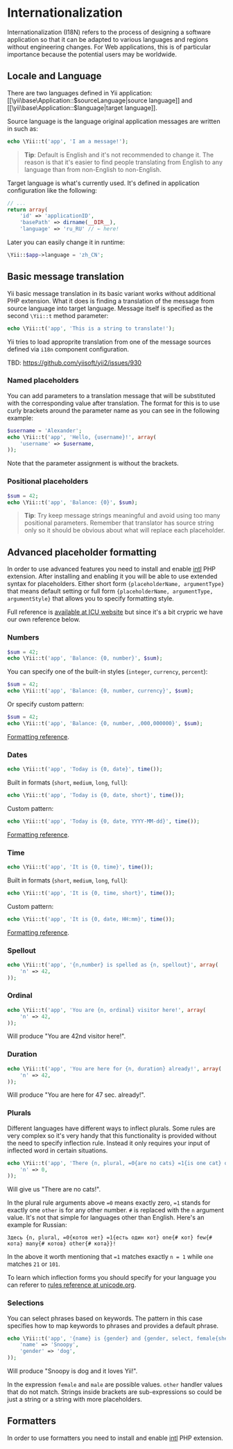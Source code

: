 Internationalization
====================

Internationalization (I18N) refers to the process of designing a software application so that it can be adapted to
various languages and regions without engineering changes. For Web applications, this is of particular importance
because the potential users may be worldwide.

Locale and Language
-------------------

There are two languages defined in Yii application: [[\yii\base\Application::$sourceLanguage|source language]] and
[[\yii\base\Application::$language|target language]].

Source language is the language original application messages are written in such as:

```php
echo \Yii::t('app', 'I am a message!');
```

> **Tip**: Default is English and it's not recommended to change it. The reason is that it's easier to find people translating from
> English to any language than from non-English to non-English.

Target language is what's currently used. It's defined in application configuration like the following:

```php
// ...
return array(
	'id' => 'applicationID',
	'basePath' => dirname(__DIR__),
	'language' => 'ru_RU' // ← here!
```

Later you can easily change it in runtime:

```php
\Yii::$app->language = 'zh_CN';
```

Basic message translation
-------------------------

Yii basic message translation in its basic variant works without additional PHP extension. What it does is finding a
translation of the message from source language into target language. Message itself is specified as the second
`\Yii::t` method parameter:

```php
echo \Yii::t('app', 'This is a string to translate!');
```

Yii tries to load approprite translation from one of the message sources defined via `i18n` component configuration.

TBD: https://github.com/yiisoft/yii2/issues/930

### Named placeholders

You can add parameters to a translation message that will be substituted with the corresponding value after translation.
The format for this is to use curly brackets around the parameter name as you can see in the following example:

```php
$username = 'Alexander';
echo \Yii::t('app', 'Hello, {username}!', array(
	'username' => $username,
));
```

Note that the parameter assignment is without the brackets.

### Positional placeholders

```php
$sum = 42;
echo \Yii::t('app', 'Balance: {0}', $sum);
```

> **Tip**: Try keep message strings meaningful and avoid using too many positional parameters. Remember that
> translator has source string only so it should be obvious about what will replace each placeholder.

Advanced placeholder formatting
-------------------------------

In order to use advanced features you need to install and enable [intl](http://www.php.net/manual/en/intro.intl.php) PHP
extension. After installing and enabling it you will be able to use extended syntax for placeholders. Either short form
`{placeholderName, argumentType}` that means default setting or full form `{placeholderName, argumentType, argumentStyle}`
that allows you to specify formatting style.

Full reference is [available at ICU website](http://icu-project.org/apiref/icu4c/classMessageFormat.html) but since it's
a bit crypric we have our own reference below.

### Numbers

```php
$sum = 42;
echo \Yii::t('app', 'Balance: {0, number}', $sum);
```

You can specify one of the built-in styles (`integer`, `currency`, `percent`):

```php
$sum = 42;
echo \Yii::t('app', 'Balance: {0, number, currency}', $sum);
```

Or specify custom pattern:

```php
$sum = 42;
echo \Yii::t('app', 'Balance: {0, number, ,000,000000}', $sum);
```

[Formatting reference](http://icu-project.org/apiref/icu4c/classicu_1_1DecimalFormat.html).

### Dates

```php
echo \Yii::t('app', 'Today is {0, date}', time());
```

Built in formats (`short`, `medium`, `long`, `full`):

```php
echo \Yii::t('app', 'Today is {0, date, short}', time());
```

Custom pattern:

```php
echo \Yii::t('app', 'Today is {0, date, YYYY-MM-dd}', time());
```

[Formatting reference](http://icu-project.org/apiref/icu4c/classicu_1_1SimpleDateFormat.html).

### Time

```php
echo \Yii::t('app', 'It is {0, time}', time());
```

Built in formats (`short`, `medium`, `long`, `full`):

```php
echo \Yii::t('app', 'It is {0, time, short}', time());
```

Custom pattern:

```php
echo \Yii::t('app', 'It is {0, date, HH:mm}', time());
```

[Formatting reference](http://icu-project.org/apiref/icu4c/classicu_1_1SimpleDateFormat.html).


### Spellout

```php
echo \Yii::t('app', '{n,number} is spelled as {n, spellout}', array(
	'n' => 42,
));
```

### Ordinal

```php
echo \Yii::t('app', 'You are {n, ordinal} visitor here!', array(
	'n' => 42,
));
```

Will produce "You are 42nd visitor here!".

### Duration


```php
echo \Yii::t('app', 'You are here for {n, duration} already!', array(
	'n' => 42,
));
```

Will produce "You are here for 47 sec. already!".

### Plurals

Different languages have different ways to inflect plurals. Some rules are very complex so it's very handy that this
functionality is provided without the need to specify inflection rule. Instead it only requires your input of inflected
word in certain situations.

```php
echo \Yii::t('app', 'There {n, plural, =0{are no cats} =1{is one cat} other{are # cats}}!', array(
	'n' => 0,
));
```

Will give us "There are no cats!".

In the plural rule arguments above `=0` means exactly zero, `=1` stands for exactly one `other` is for any other number.
`#` is replaced with the `n` argument value. It's not that simple for languages other than English. Here's an example
for Russian:

```
Здесь {n, plural, =0{котов нет} =1{есть один кот} one{# кот} few{# кота} many{# котов} other{# кота}}!
```

In the above it worth mentioning that `=1` matches exactly `n = 1` while `one` matches `21` or `101`.

To learn which inflection forms you should specify for your language you can referer to
[rules reference at unicode.org](http://unicode.org/repos/cldr-tmp/trunk/diff/supplemental/language_plural_rules.html).

### Selections

You can select phrases based on keywords. The pattern in this case specifies how to map keywords to phrases and
provides a default phrase.

```php
echo \Yii::t('app', '{name} is {gender} and {gender, select, female{she} male{he} other{it}} loves Yii!', array(
	'name' => 'Snoopy',
	'gender' => 'dog',
));
```

Will produce "Snoopy is dog and it loves Yii!".

In the expression `female` and `male` are possible values. `other` handler values that do not match. Strings inside
brackets are sub-expressions so could be just a string or a string with more placeholders.

Formatters
----------

In order to use formatters you need to install and enable [intl](http://www.php.net/manual/en/intro.intl.php) PHP
extension.
